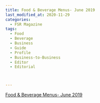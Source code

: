 ```yaml
---
title: Food & Beverage Menus- June 2019
last_modified_at: 2020-11-29
categories:
  - FSR Magazine
tags:
  - Food
  - Beverage
  - Business
  - Guide
  - Profile
  - Business-to-Business
  - Editor
  - Editorial 



---
```


[Food & Beverage Menus- June 2019](http://www.omagdigital.com/publication/?i=589382&ver=html5&p=27)
